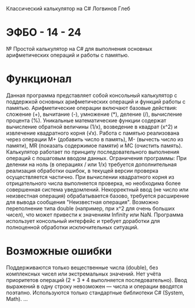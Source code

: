 Классический калькулятор на С# Логвинов Глеб

# ЭФБО - 14 - 24
№ Простой калькулятор на C# для выполнения основных арифметических операций и работы с памятью.

# Функционал
Данная программа представляет собой консольный калькулятор с поддержкой основных арифметических операций и функций работы с памятью. Арифметические операции включают базовые действия: сложение (+), вычитание (-), умножение (*), деление (/), вычисление процента (%). Уникальные математические функции содержат вычисление обратной величины (1/x), возведение в квадрат (x^2) и извлечение квадратного корня (√x). Работа с памятью реализована через операции M+ (добавить число в память), M- (вычесть число из памяти), MR (показать содержимое памяти) и MC (очистить память). Калькулятор работает по принципу последовательного выполнения операций с пошаговым вводом данных. Ограничения программы: При делении на ноль (в операциях / или 1/x) требуется дополнительная реализация обработки ошибок, в текущей версии проверка осуществляется частично. При вычислении квадратного корня из отрицательного числа выполняется проверка, но необходима более совершенная система уведомлений. Некорректный ввод (не число или неизвестная операция) обрабатывается базово, требуется расширение для вывода сообщения "Неизвестная операция". Возможно переполнение типа double (например, при x^2 для очень больших чисел), что может привести к значениям Infinity или NaN. Программа использует консольный интерфейс и требует доработки для полноценной обработки исключительных ситуаций.

# Возможные ошибки
Поддерживаются только вещественные числа (double), без комплексных чисел или экстремальных значений. Нет учёта приоритетов операций (2 + 3 * 4 выполняется последовательно). Ввод выражений в одну строку невозможен — числа и операции вводятся поэтапно. Используются только стандартные библиотеки C# (System, Math). ...
